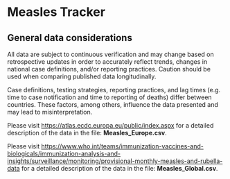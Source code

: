# Measles Tracker

## General data considerations
All data are subject to continuous verification and may change based on retrospective updates in order to accurately reflect trends, changes in national case definitions, and/or reporting practices. Caution should be used when comparing published data longitudinally.

Case definitions, testing strategies, reporting practices, and lag times (e.g. time to case notification and time to reporting of deaths) differ between countries. These factors, among others, influence the data presented and may lead to misinterpretation.

Please visit https://atlas.ecdc.europa.eu/public/index.aspx for a detailed description of the data in the file: <b>Measles_Europe.csv</b>. 

Please visit https://www.who.int/teams/immunization-vaccines-and-biologicals/immunization-analysis-and-insights/surveillance/monitoring/provisional-monthly-measles-and-rubella-data for a detailed description of the data in the file: <b>Measles_Global.csv</b>. 
